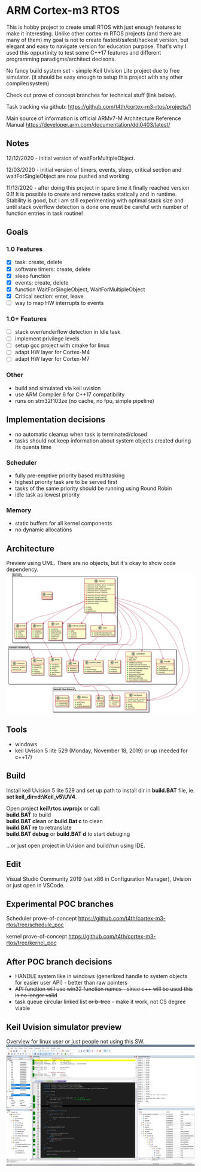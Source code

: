 # ARM Cortex-m3 RTOS

This is hobby project to create small RTOS with just enough features to make it interesting.
Unlike other cortex-m RTOS projects (and there are many of them) my goal is not to create fastest/safest/hackest version,
but elegant and easy to navigate version for education purpose. That's why I used this oppurtinity to test some C++17 features and different
programming paradigms/architect decisons.

No fancy build system set - simple Keil Uvision Lite project due to free simulator. (it should be easy enough to setup this project with any other compiler/system)

Check out prove of concept branches for technical stuff (link below).

Task tracking via github: https://github.com/t4th/cortex-m3-rtos/projects/1

Main source of information is official ARMv7-M Architecture Reference Manual
https://developer.arm.com/documentation/ddi0403/latest/

## Notes
12/12/2020 - initial version of waitForMultipleObject.

12/03/2020 - initial version of timers, events, sleep, critical section and waitForSingleObject are now pushed and working

11/13/2020 - after doing this project in spare time it finally reached version 0.1! It is possible to create and remove tasks statically and in runtime. Stability is good, but I am still experimenting with optimal stack size and until stack overflow detection is done one must be careful with number of function entries in task routine!

## Goals

### 1.0 Features
- [x] task: create, delete
- [x] software timers: create, delete
- [x] sleep function
- [x] events: create, delete
- [x] function WaitForSingleObject, WaitForMultipleObject
- [x] Critical section: enter, leave
- [ ] way to map HW interrupts to events

### 1.0+ Features
- [ ] stack over/underflow detection in Idle task
- [ ] implement privilege levels
- [ ] setup gcc project with cmake for linux
- [ ] adapt HW layer for Cortex-M4
- [ ] adapt HW layer for Cortex-M7

### Other
* build and simulated via keil uvision
* use ARM Compiler 6 for C++17 compatibility
* runs on stm32f103ze (no cache, no fpu, simple pipeline)

## Implementation decisions
* no automatic cleanup when task is terminated/closed
* tasks should not keep information about system objects created during its quanta time

### Scheduler
* fully pre-emptive priority based multitasking
* highest priority task are to be served first
* tasks of the same priority should be running using Round Robin
* idle task as lowest priority

### Memory
* static buffers for all kernel components
* no dynamic allocations

## Architecture
Preview using UML. There are no objects, but it's okay to show code dependency.
![Alt arch](/doc/arch.png?raw=true)

## Tools
* windows
* keil Uvision 5 lite 529 (Monday, November 18, 2019) or up (needed for c++17)

## Build
Install keil Uvision 5 lite 529 and set up path to install dir in **build.BAT** file,
 ie. **set keil_dir=d:\Keil_v5\UV4**.  

Open project **keil\rtos.uvprojx** or call:  
**build.BAT** to build  
**build.BAT clean** or **build.Bat c** to clean  
**build.BAT re** to retranslate  
**build.BAT debug** or **build.BAT d** to start debuging  

...or just open project in Uvision and build/run using IDE.

## Edit
Visual Studio Community 2019 (set x86 in Configuration Manager), Uvision or just open in VSCode.

## Experimental POC branches
Scheduler prove-of-concept
https://github.com/t4th/cortex-m3-rtos/tree/schedule_poc

kernel prove-of-concept
https://github.com/t4th/cortex-m3-rtos/tree/kernel_poc

## After POC branch decisions
* HANDLE system like in windows (generlized handle to system objects for easier user API) - better than raw pointers
* ~~API function will use win32 function names - since c++ will be used this is no longer valid~~
* task queue circular linked list ~~or b-tree~~ - make it work, not CS degree viable

## Keil Uvision simulator preview
Overview for linux user or just people not using this SW.
![Alt arch](/doc/sim.png?raw=true)